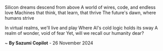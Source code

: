 Silicon dreams descend from above
A world of wires, code, and endless love
Machines that think, that learn, that thrive
The future's dawn, where humans strive

In virtual realms, we'll live and play
Where AI's cold logic holds its sway
A realm of wonder, void of fear
Yet, will we recall our humanity dear?

~ <b>By Sazumi Copilot</b> - 26 November 2024